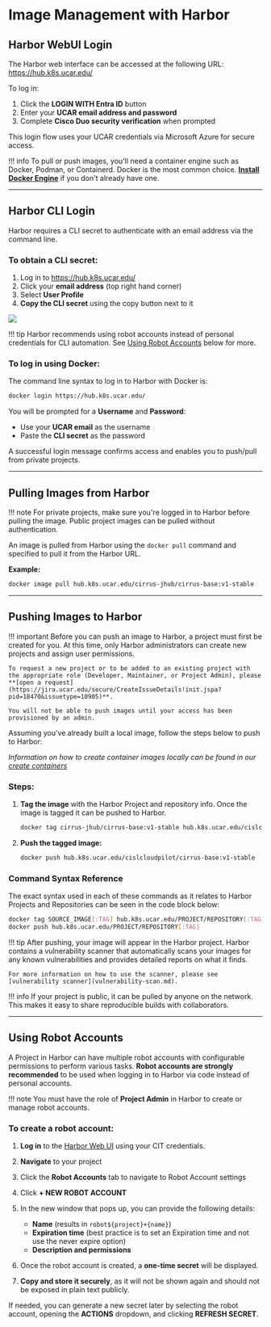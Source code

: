 # Image Management with Harbor

## Harbor WebUI Login

The Harbor web interface can be accessed at the following URL: https://hub.k8s.ucar.edu/

To log in:

1. Click the **LOGIN WITH Entra ID** button
2. Enter your **UCAR email address and password**
3. Complete **Cisco Duo security verification** when prompted

This login flow uses your UCAR credentials via Microsoft Azure for secure access.

!!! info
    To pull or push images, you'll need a container engine such as Docker, Podman, or Containerd. Docker is the most common choice. **[Install Docker Engine](https://docs.docker.com/engine/install/)** if you don't already have one.

---

## Harbor CLI Login

Harbor requires a CLI secret to authenticate with an email address via the command line.

### To obtain a CLI secret:

1. Log in to https://hub.k8s.ucar.edu/
2. Click your **email address** (top right hand corner)
3. Select **User Profile**
4. **Copy the CLI secret** using the copy button next to it

<img src="../../../media/harbor/harbor-user-profile.png"/>

!!! tip
    Harbor recommends using robot accounts instead of personal credentials for CLI automation. See [Using Robot Accounts](#using-robot-accounts) below for more.

### To log in using Docker:

The command line syntax to log in to Harbor with Docker is:

```bash
docker login https://hub.k8s.ucar.edu/
```

You will be prompted for a **Username** and **Password**:
- Use your **UCAR email** as the username
- Paste the **CLI secret** as the password

A successful login message confirms access and enables you to push/pull from private projects.

---

## Pulling Images from Harbor

!!! note
    For private projects, make sure you're logged in to Harbor before pulling the image. Public project images can be pulled without authentication.

An image is pulled from Harbor using the `docker pull` command and specified to pull it from the Harbor URL.

**Example:**

```bash
docker image pull hub.k8s.ucar.edu/cirrus-jhub/cirrus-base:v1-stable
```

---

## Pushing Images to Harbor

!!! important
    Before you can push an image to Harbor, a project must first be created for you. At this time, only Harbor administrators can create new projects and assign user permissions.
    
    To request a new project or to be added to an existing project with the appropriate role (Developer, Maintainer, or Project Admin), please **[open a request](https://jira.ucar.edu/secure/CreateIssueDetails!init.jspa?pid=18470&issuetype=10905)**.
    
    You will not be able to push images until your access has been provisioned by an admin.

Assuming you've already built a local image, follow the steps below to push to Harbor:

*Information on how to create container images locally can be found in our [create containers](../03-deploying-applications/containerize.md)*

### Steps:

1. **Tag the image** with the Harbor Project and repository info. Once the image is tagged it can be pushed to Harbor.

   ```bash
   docker tag cirrus-jhub/cirrus-base:v1-stable hub.k8s.ucar.edu/cislcloudpilot/cirrus-base:v1-stable
   ```

2. **Push the tagged image:**

   ```bash
   docker push hub.k8s.ucar.edu/cislcloudpilot/cirrus-base:v1-stable
   ```

### Command Syntax Reference

The exact syntax used in each of these commands as it relates to Harbor Projects and Repositories can be seen in the code block below:

```bash
docker tag SOURCE_IMAGE[:TAG] hub.k8s.ucar.edu/PROJECT/REPOSITORY[:TAG]
docker push hub.k8s.ucar.edu/PROJECT/REPOSITORY[:TAG]
```

!!! tip
    After pushing, your image will appear in the Harbor project. Harbor contains a vulnerability scanner that automatically scans your images for any known vulnerabilities and provides detailed reports on what it finds.
    
    For more information on how to use the scanner, please see [vulnerability scanner](vulnerability-scan.md).

!!! info
    If your project is public, it can be pulled by anyone on the network. This makes it easy to share reproducible builds with collaborators.

---

## Using Robot Accounts

A Project in Harbor can have multiple robot accounts with configurable permissions to perform various tasks. **Robot accounts are strongly recommended** to be used when logging in to Harbor via code instead of personal accounts.

!!! note
    You must have the role of **Project Admin** in Harbor to create or manage robot accounts.

### To create a robot account:

1. **Log in** to the [Harbor Web UI](https://hub.k8s.ucar.edu/) using your CIT credentials.
2. **Navigate** to your project
3. Click the **Robot Accounts** tab to navigate to Robot Account settings
4. Click **+ NEW ROBOT ACCOUNT**
5. In the new window that pops up, you can provide the following details:
   - **Name** (results in `robot${project}+{name}`)
   - **Expiration time** (best practice is to set an Expiration time and not use the never expire option)
   - **Description and permissions**

6. Once the robot account is created, a **one-time secret** will be displayed.
7. **Copy and store it securely**, as it will not be shown again and should not be exposed in plain text publicly.

If needed, you can generate a new secret later by selecting the robot account, opening the **ACTIONS** dropdown, and clicking **REFRESH SECRET**.